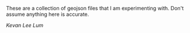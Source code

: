 These are a collection of geojson files that I am experimenting with. Don't assume anything here is accurate.

*Kevan Lee Lum*
